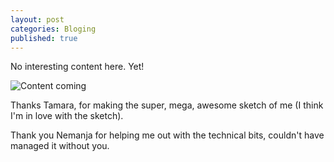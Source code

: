 ```yaml
---
layout: post
categories: Bloging
published: true
---
```


No interesting content here. Yet!

![Content coming](https://media0.giphy.com/media/1dr4D4zxSlOEM/200.gif)

Thanks Tamara, for making the super, mega, awesome sketch of me (I think I'm in love with the sketch).

Thank you Nemanja for helping me out with the technical bits, couldn't have managed it without you.
